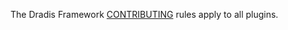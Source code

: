 The Dradis Framework [CONTRIBUTING](https://github.com/dradis/dradisframework/tree/master/CONTRIBUTING.md) rules apply to all plugins.
